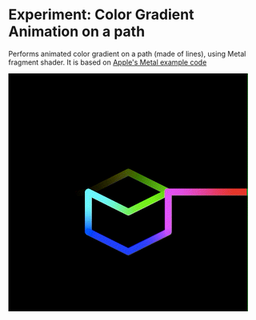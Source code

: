 # Experiment: Color Gradient Animation on a path 

Performs animated color gradient on a path (made of lines), using Metal fragment shader. It is based on [Apple's Metal example code](https://developer.apple.com/documentation/metal/using_a_render_pipeline_to_render_primitives?language=objc)

![ColorGradientFragmentShader](Documentation/ColorGradientFragmentShader.gif)



